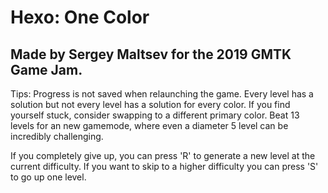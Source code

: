 # Hexo: One Color

## Made by Sergey Maltsev for the 2019 GMTK Game Jam.

Tips:
Progress is not saved when relaunching the game.
Every level has a solution but not every level has a solution for every color.
If you find yourself stuck, consider swapping to a different primary color.
Beat 13 levels for an new gamemode, where even a diameter 5 level can be incredibly challenging.

If you completely give up, you can press 'R' to generate a new level at the current difficulty.
If you want to skip to a higher difficulty you can press 'S' to go up one level.

